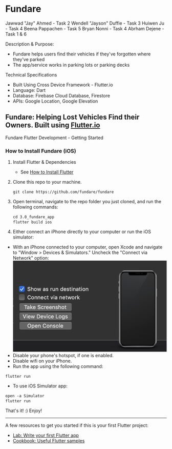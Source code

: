 # Fundare 

Jawwad "Jay" Ahmed - Task 2
Wendell "Jayson" Duffie - Task 3
Huiwen Ju - Task 4
Beena Pappachen - Task 5
Bryan Nonni - Task 4
Abrham Dejene - Task 1 & 6

Description & Purpose: 
  * Fundare helps users find their vehicles if they've forgotten where they've parked
  * The app/service works in parking lots or parking decks

Technical Specifications
  * Built Using Cross Device Framework - Flutter.io
  * Language: Dart
  * Database: Firebase Cloud Database, Firestore
  * APIs: Google Location, Google Elevation

## Fundare: Helping Lost Vehicles Find their Owners. Built using [Flutter.io](https://flutter.io)

Fundare Flutter Development - Getting Started 

### How to Install Fundare (iOS)
1. Install Flutter & Dependencies 
   - See [How to Install Flutter](./README/FLUTTER.md)

2. Clone this repo to your machine.
   ```
   git clone https://github.com/fundare/fundare
   ```

3. Open terminal, navigate to the repo folder you just cloned, and run the following commands:
   ```
   cd 3.0_fundare_app
   flutter build ios
   ```

3. Either connect an iPhone directly to your computer or run the iOS simulator:
  - With an iPhone connected to your computer, open Xcode and navigate to "Window > Devices & Simulators." Uncheck the "Connect via Network" option:
  ![Connect via Network](./README/Xcode_disable.png)
  - Disable your phone's hotspot, if one is enabled. 
  - Disable wifi on your iPhone.
  - Run the app using the following command:
  ```
  flutter run
  ```
  - To use iOS Simulator app:
  ```
  open -a Simulator
  flutter run
  ```
That's it! :) Enjoy!

----------------------

A few resources to get you started if this is your first Flutter project:

- [Lab: Write your first Flutter app](https://flutter.dev/docs/get-started/codelab)
- [Cookbook: Useful Flutter samples](https://flutter.dev/docs/cookbook)
